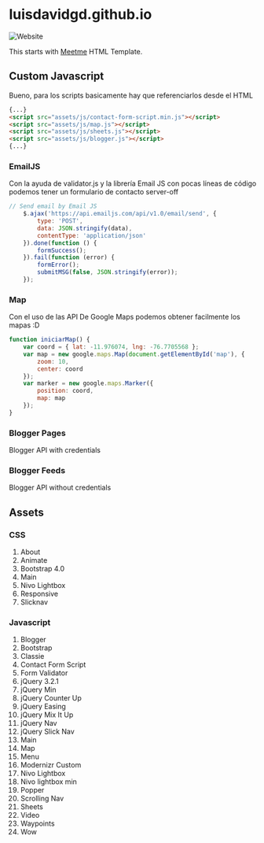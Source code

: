 # luisdavidgd.github.io
![Website](https://img.shields.io/website/https/luisdavidgd.github.io.svg?down_message=Down&label=Status&style=for-the-badge&up_message=Live)

This starts with [Meetme](http://preview.uideck.com/items/meetme/index.html) HTML Template.

## Custom Javascript
Bueno, para los scripts basicamente hay que referenciarlos desde el HTML
```html
{...}
<script src="assets/js/contact-form-script.min.js"></script>
<script src="assets/js/map.js"></script>
<script src="assets/js/sheets.js"></script>
<script src="assets/js/blogger.js"></script>
{...}
```


### EmailJS
Con la ayuda de validator.js y la librería Email JS con pocas líneas de código podemos tener un formulario de contacto server-off
```javascript
// Send email by Email JS
    $.ajax('https://api.emailjs.com/api/v1.0/email/send', {
        type: 'POST',
        data: JSON.stringify(data),
        contentType: 'application/json'
    }).done(function () {
        formSuccess();
    }).fail(function (error) {
        formError();
        submitMSG(false, JSON.stringify(error));
    });
```
### Map
Con el uso de las API De Google Maps podemos obtener facilmente los mapas :D
```javascript
function iniciarMap() {
    var coord = { lat: -11.976074, lng: -76.7705568 };
    var map = new google.maps.Map(document.getElementById('map'), {
        zoom: 10,
        center: coord
    });
    var marker = new google.maps.Marker({
        position: coord,
        map: map
    });
}
```

### Blogger Pages
Blogger API with credentials
### Blogger Feeds
Blogger API without credentials

## Assets

### CSS
1. About
2. Animate
3. Bootstrap 4.0
4. Main
5. Nivo Lightbox
6. Responsive
7. Slicknav

### Javascript
1. Blogger
2. Bootstrap
3. Classie
4. Contact Form Script
5. Form Validator
6. jQuery 3.2.1
7. jQuery Min
8. jQuery Counter Up
9. jQuery Easing
10. jQuery Mix It Up
11. jQuery Nav
12. jQuery Slick Nav
13. Main
14. Map
15. Menu
16. Modernizr Custom
17. Nivo Lightbox
18. Nivo lightbox min
19. Popper
20. Scrolling Nav
21. Sheets
22. Video
23. Waypoints
24. Wow